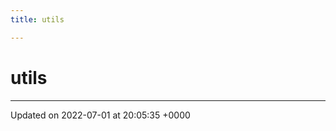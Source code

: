 ```yaml
---
title: utils

---
```


# utils








-------------------------------

Updated on 2022-07-01 at 20:05:35 +0000